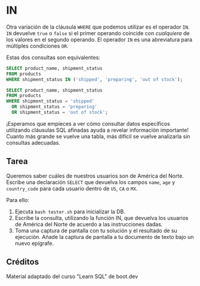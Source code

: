# IN

Otra variación de la cláusula `WHERE` que podemos utilizar es el operador `IN`. `IN` devuelve `true` o `false` si el primer operando coincide con *cualquiera* de los valores en el segundo operando. El operador `IN` es una abreviatura para múltiples condiciones `OR`.

Estas dos consultas son equivalentes:

```sql
SELECT product_name, shipment_status
FROM products
WHERE shipment_status IN ('shipped', 'preparing', 'out of stock');
```

```sql
SELECT product_name, shipment_status
FROM products
WHERE shipment_status = 'shipped'
  OR shipment_status = 'preparing'
  OR shipment_status = 'out of stock';
```

¡Esperamos que empieces a ver cómo consultar datos específicos utilizando cláusulas SQL afinadas ayuda a revelar información importante! Cuanto más grande se vuelve una tabla, más difícil se vuelve analizarla sin consultas adecuadas.

## Tarea

Queremos saber cuáles de nuestros usuarios son de América del Norte. Escribe una declaración `SELECT` que devuelva los campos `name`, `age` y `country_code` para cada usuario dentro de `US`, `CA` o `MX`.

Para ello:

1. Ejecuta `bash tester.sh` para inicializar la DB.
2. Escribe la consulta, utilizando la función IN, que devuelva los usuarios de América del Norte de acuerdo a las instrucciones dadas.
3. Toma una captura de pantalla con tu solución y el resultado de su ejecución. Añade la captura de pantalla a tu documento de texto bajo un nuevo epígrafe.

## Créditos

Material adaptado del curso "Learn SQL" de boot.dev
